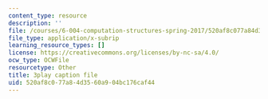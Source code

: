 ```yaml
---
content_type: resource
description: ''
file: /courses/6-004-computation-structures-spring-2017/520af8c077a84d3560a904bc176caf44_LN0k-boDvOk.srt
file_type: application/x-subrip
learning_resource_types: []
license: https://creativecommons.org/licenses/by-nc-sa/4.0/
ocw_type: OCWFile
resourcetype: Other
title: 3play caption file
uid: 520af8c0-77a8-4d35-60a9-04bc176caf44
---
```

